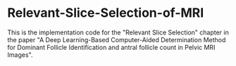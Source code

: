 # Relevant-Slice-Selection-of-MRI
This is the implementation code for the "Relevant Slice Selection" chapter in the paper "A Deep Learning-Based Computer-Aided Determination Method for Dominant Follicle Identification and antral follicle count in Pelvic MRI Images".

